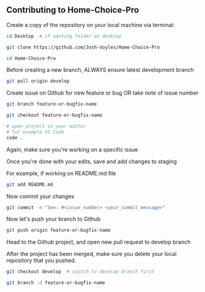 ## Contributing to Home-Choice-Pro

Create a copy of the repository on your local machine via terminal:

```bash
cd Desktop  # if wanting folder on desktop

git clone https://github.com/Josh-Voyles/Home-Choice-Pro

cd Home-Choice-Pro
```

Before creating a new branch, ALWAYS ensure latest development branch

```bash
git pull origin develop
```

Create issue on Github for new feature or bug OR take note of issue number

```bash
git branch feature-or-bugfix-name

git checkout feature-or-bugfix-name

# open project in your editor
# for example VS Code
code .
```

Again, make sure you're working on a specific issue

Once you're done with your edits, save and add changes to staging

For example, if working on README.md file

```bash
git add README.md
```

Now commit your changes

```bash
git commit -m "See: #<issue_number> <your_commit_message>"
```

Now let's push your branch to Github

```bash
git push origin feature-or-bugfix-name
```

Head to the Github project, and open new pull request to develop branch

After the project has been merged, make sure you delete your local repository that you pushed.

```bash
git checkout develop  # switch to develop branch first

git branch -d feature-or-bugfix-name
```
